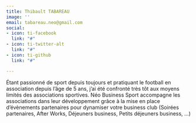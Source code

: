 ```yaml
---
title: Thibault TABAREAU
image: ''
email: tabareau.neo@gmail.com
social:
- icon: ti-facebook
  link: "#"
- icon: ti-twitter-alt
  link: "#"
- icon: ti-github
  link: "#"

---
```

Étant passionné de sport depuis toujours et pratiquant le football en association depuis l’âge de 5 ans, j’ai été confronté très tôt aux moyens limités des associations sportives. Néo Business Sport accompagne les associations dans leur développement grâce à la mise en place d’évènements partenaires pour dynamiser votre business club (Soirées partenaires, After Works, Déjeuners business, Petits déjeuners business, …)